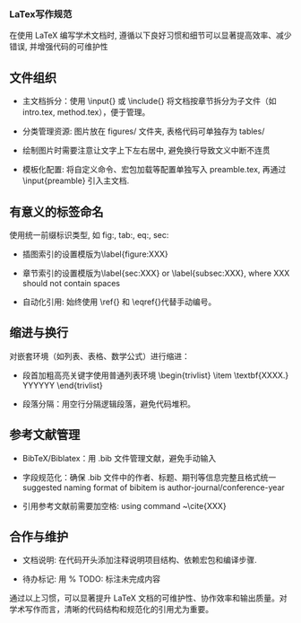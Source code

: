 ### LaTex写作规范

在使用 LaTeX 编写学术文档时, 遵循以下良好习惯和细节可以显著提高效率、减少错误, 并增强代码的可维护性


## 文件组织
* 主文档拆分：使用 \input{} 或 \include{} 将文档按章节拆分为子文件（如 intro.tex, method.tex），便于管理。

* 分类管理资源: 图片放在 figures/ 文件夹, 表格代码可单独存为 tables/

* 绘制图片时需要注意让文字上下左右居中, 避免换行导致文义中断不连贯

* 模板化配置: 将自定义命令、宏包加载等配置单独写入 preamble.tex, 再通过 \input{preamble} 引入主文档. 


## 有意义的标签命名

使用统一前缀标识类型, 如 fig:, tab:, eq:, sec:
* 插图索引的设置模版为\label{figure:XXX}
* 章节索引的设置模版为\label{sec:XXX} or \label{subsec:XXX}, where XXX should not contain spaces

* 自动化引用: 始终使用 \ref{} 和 \eqref{}代替手动编号。

## 缩进与换行

对嵌套环境（如列表、表格、数学公式）进行缩进：
* 段首加粗高亮关键字使用普通列表环境
\begin{trivlist}
	\item \textbf{XXXX.} YYYYYY
\end{trivlist}

* 段落分隔：用空行分隔逻辑段落，避免代码堆积。


## 参考文献管理

* BibTeX/Biblatex：用 .bib 文件管理文献，避免手动输入

* 字段规范化：确保 .bib 文件中的作者、标题、期刊等信息完整且格式统一
suggested naming format of bibitem is author-journal/conference-year

* 引用参考文献前需要加空格: using command ~\cite{XXX}

## 合作与维护
* 文档说明: 在代码开头添加注释说明项目结构、依赖宏包和编译步骤.

* 待办标记: 用 % TODO: 标注未完成内容


通过以上习惯，可以显著提升 LaTeX 文档的可维护性、协作效率和输出质量。对学术写作而言，清晰的代码结构和规范化的引用尤为重要。
